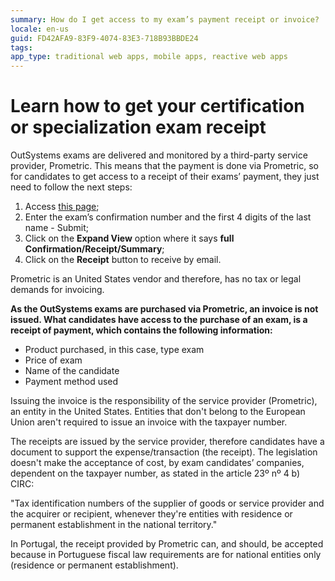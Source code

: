 ```yaml
---
summary: How do I get access to my exam’s payment receipt or invoice?
locale: en-us
guid: FD42AFA9-83F9-4074-83E3-718B93BBDE24
tags: 
app_type: traditional web apps, mobile apps, reactive web apps
---
```


# Learn how to get your certification or specialization exam receipt

OutSystems exams are delivered and monitored by a third-party service provider, Prometric. This means that the payment is done via Prometric, so for candidates to get access to a receipt  of their exams’ payment, they just need to follow the next steps:

1. Access [this page](https://proscheduler.prometric.com/);
1. Enter the exam’s confirmation number and the first 4 digits of the last name - Submit;
1. Click on the **Expand View** option where it says **full Confirmation/Receipt/Summary**;
1. Click on the **Receipt** button to receive by email.

Prometric is an United States vendor and therefore, has no tax or legal demands for invoicing. 

**As the OutSystems exams are purchased via Prometric, an invoice is not issued. What candidates have access to the purchase of an exam, is a receipt of payment, which contains the following information:**

* Product purchased, in this case, type exam
* Price of exam
* Name of the candidate
* Payment method used

Issuing the invoice is the responsibility of the service provider (Prometric), an entity in the United States. Entities that don't belong to the European Union aren't required to issue an invoice with the taxpayer number.

The receipts are issued by the service provider, therefore candidates have a document to support the expense/transaction (the receipt). The legislation doesn't make the acceptance of cost, by exam candidates’ companies, dependent on the taxpayer number, as stated in the article 23º nº 4 b) CIRC:

"Tax identification numbers of the supplier of goods or service provider and the acquirer or recipient, whenever they're entities with residence or permanent establishment in the national territory."

In Portugal, the receipt provided by Prometric can, and should, be accepted because in Portuguese fiscal law requirements are for national entities only (residence or permanent establishment).

